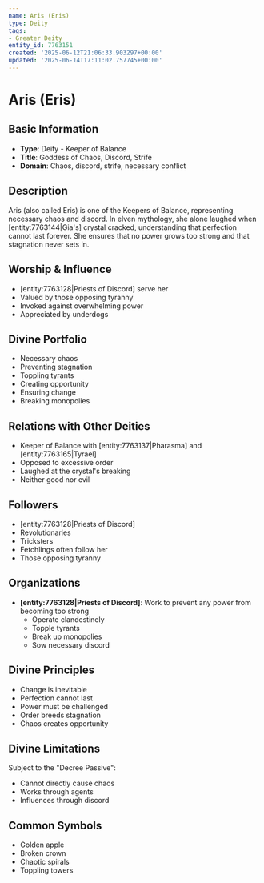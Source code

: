 ```yaml
---
name: Aris (Eris)
type: Deity
tags:
- Greater Deity
entity_id: 7763151
created: '2025-06-12T21:06:33.903297+00:00'
updated: '2025-06-14T17:11:02.757745+00:00'
---
```


# Aris (Eris)

## Basic Information
- **Type**: Deity - Keeper of Balance
- **Title**: Goddess of Chaos, Discord, Strife
- **Domain**: Chaos, discord, strife, necessary conflict

## Description
Aris (also called Eris) is one of the Keepers of Balance, representing necessary chaos and discord. In elven mythology, she alone laughed when [entity:7763144|Gia's] crystal cracked, understanding that perfection cannot last forever. She ensures that no power grows too strong and that stagnation never sets in.

## Worship & Influence
- [entity:7763128|Priests of Discord] serve her
- Valued by those opposing tyranny
- Invoked against overwhelming power
- Appreciated by underdogs

## Divine Portfolio
- Necessary chaos
- Preventing stagnation
- Toppling tyrants
- Creating opportunity
- Ensuring change
- Breaking monopolies

## Relations with Other Deities
- Keeper of Balance with [entity:7763137|Pharasma] and [entity:7763165|Tyrael]
- Opposed to excessive order
- Laughed at the crystal's breaking
- Neither good nor evil

## Followers
- [entity:7763128|Priests of Discord]
- Revolutionaries
- Tricksters
- Fetchlings often follow her
- Those opposing tyranny

## Organizations
- **[entity:7763128|Priests of Discord]**: Work to prevent any power from becoming too strong
  - Operate clandestinely
  - Topple tyrants
  - Break up monopolies
  - Sow necessary discord

## Divine Principles
- Change is inevitable
- Perfection cannot last
- Power must be challenged
- Order breeds stagnation
- Chaos creates opportunity

## Divine Limitations
Subject to the "Decree Passive":
- Cannot directly cause chaos
- Works through agents
- Influences through discord

## Common Symbols
- Golden apple
- Broken crown
- Chaotic spirals
- Toppling towers
